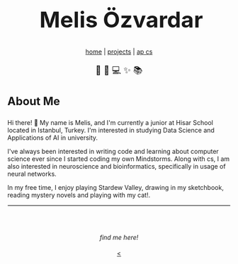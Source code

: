
<html lang="en">
<head>
	<meta http-equiv="Content-Type" content="text/html; charset=utf-8" />
	<meta name="viewport" content="width=device-width, initial-scale=1">
	<meta name="description" content="Melis Ozvardar's portfolio website">
	<title>Melis Özvardar</title>
	<link href="https://fonts.googleapis.com/css?family=Nunito:400,700,900" rel="stylesheet" type="text/css">
	<link rel="stylesheet" type="text/css" href="css/main.css">
</head>

<body>
		<h1 style="color:#191919;margin-left: 10px;font-size: 50px;text-align:center;">Melis Özvardar</h1>
		<p class="centered" style="text-align:center"><a href="README.md">home</a> | <a href="projects.html">projects</a> | <a href="resources/Nadin_Tamer_Resume.pdf">ap cs</a></p>
		<p class="centered" style="color: #191919;font-size: 20px;text-align:center">🌲 🌈 💻 ✨ 📚</p>

  <h3 class="centered" style="color: #191919;font-size: 25px">About Me</h3>
		<p class="centered" style="margin-top:10px">Hi there! 👋 My name is Melis, and I'm currently a junior at Hisar School located in Istanbul, Turkey. I'm interested in studying Data Science and Applications of AI in university.</p>

 <p class="centered">I've always been interested in writing code and learning about computer science ever since I started coding my own Mindstorms. Along with cs, I am also interested in neuroscience and bioinformatics, specifically in usage of neural networks.</p>

 <p class="centered">In my free time, I enjoy playing Stardew Valley, drawing in my sketchbook, reading mystery novels and playing with my cat!.</p>

 <hr class="centered" style="border: 0.5px solid #dcdcdc;">
		<br>
		<br>

 <div id="interwebs" style="text-align:center; margin-bottom:20px">
			<i><p class="centered" style="padding-bottom:5px">find me here!</p></i>
			<a class="interweb" href="https://github.com/MelisOzvardar"><</a>
		</div>

</body>
</html>
